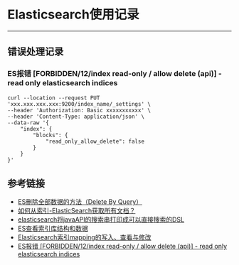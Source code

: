 # Elasticsearch使用记录
***

## 错误处理记录
### ES报错 [FORBIDDEN/12/index read-only / allow delete (api)] - read only elasticsearch indices

```shell
curl --location --request PUT 'xxx.xxx.xxx.xxx:9200/index_name/_settings' \
--header 'Authorization: Basic xxxxxxxxxxx' \
--header 'Content-Type: application/json' \
--data-raw '{
    "index": {
        "blocks": {
            "read_only_allow_delete": false
        }
    }
}'
```

## 参考链接
- [ES删除全部数据的方法（Delete By Query）](https://blog.csdn.net/weixin_39198406/article/details/83016471)
- [如何从索引-ElasticSearch获取所有文档？](https://cloud.tencent.com/developer/ask/134519)
- [elasticsearch将javaAPI的搜索串打印成可以直接搜索的DSL](https://blog.csdn.net/Barbarousgrowth_yp/article/details/81535745)
- [ES查看索引库结构和数据](https://blog.csdn.net/qq_18671415/article/details/109691170)
- [Elasticsearch索引mapping的写入、查看与修改](https://blog.csdn.net/napoay/article/details/52012249)
- [ES报错 [FORBIDDEN/12/index read-only / allow delete (api)] - read only elasticsearch indices](https://blog.csdn.net/dyr_1203/article/details/85619238)